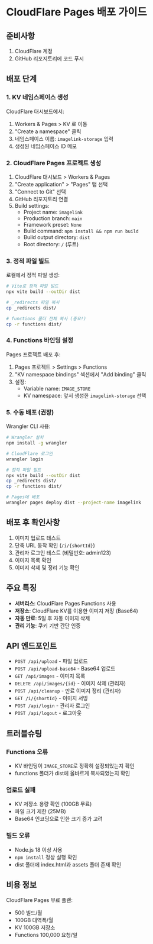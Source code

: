 # CloudFlare Pages 배포 가이드

## 준비사항

1. CloudFlare 계정
2. GitHub 리포지토리에 코드 푸시

## 배포 단계

### 1. KV 네임스페이스 생성

CloudFlare 대시보드에서:
1. Workers & Pages > KV 로 이동
2. "Create a namespace" 클릭
3. 네임스페이스 이름: `imagelink-storage` 입력
4. 생성된 네임스페이스 ID 메모

### 2. CloudFlare Pages 프로젝트 생성

1. CloudFlare 대시보드 > Workers & Pages
2. "Create application" > "Pages" 탭 선택
3. "Connect to Git" 선택
4. GitHub 리포지토리 연결
5. Build settings:
   - Project name: `imagelink`
   - Production branch: `main`
   - Framework preset: `None`
   - Build command: `npm install && npm run build`
   - Build output directory: `dist`
   - Root directory: `/` (루트)

### 3. 정적 파일 빌드

로컬에서 정적 파일 생성:
```bash
# Vite로 정적 파일 빌드
npx vite build --outDir dist

# _redirects 파일 복사
cp _redirects dist/

# functions 폴더 전체 복사 (중요!)
cp -r functions dist/
```

### 4. Functions 바인딩 설정

Pages 프로젝트 배포 후:
1. Pages 프로젝트 > Settings > Functions
2. "KV namespace bindings" 섹션에서 "Add binding" 클릭
3. 설정:
   - Variable name: `IMAGE_STORE`
   - KV namespace: 앞서 생성한 `imagelink-storage` 선택

### 5. 수동 배포 (권장)

Wrangler CLI 사용:
```bash
# Wrangler 설치
npm install -g wrangler

# CloudFlare 로그인
wrangler login

# 정적 파일 빌드
npx vite build --outDir dist
cp _redirects dist/
cp -r functions dist/

# Pages에 배포
wrangler pages deploy dist --project-name imagelink
```

## 배포 후 확인사항

1. 이미지 업로드 테스트
2. 단축 URL 동작 확인 (`/i/{shortId}`)
3. 관리자 로그인 테스트 (비밀번호: admin123)
4. 이미지 목록 확인
5. 이미지 삭제 및 정리 기능 확인

## 주요 특징

- **서버리스**: CloudFlare Pages Functions 사용
- **저장소**: CloudFlare KV를 이용한 이미지 저장 (Base64)
- **자동 만료**: 5일 후 자동 이미지 삭제
- **관리 기능**: 쿠키 기반 간단 인증

## API 엔드포인트

- `POST /api/upload` - 파일 업로드
- `POST /api/upload-base64` - Base64 업로드
- `GET /api/images` - 이미지 목록
- `DELETE /api/images/{id}` - 이미지 삭제 (관리자)
- `POST /api/cleanup` - 만료 이미지 정리 (관리자)
- `GET /i/{shortId}` - 이미지 서빙
- `POST /api/login` - 관리자 로그인
- `POST /api/logout` - 로그아웃

## 트러블슈팅

### Functions 오류
- KV 바인딩이 `IMAGE_STORE`로 정확히 설정되었는지 확인
- functions 폴더가 dist에 올바르게 복사되었는지 확인

### 업로드 실패
- KV 저장소 용량 확인 (100GB 무료)
- 파일 크기 제한 (25MB)
- Base64 인코딩으로 인한 크기 증가 고려

### 빌드 오류
- Node.js 18 이상 사용
- `npm install` 정상 실행 확인
- dist 폴더에 index.html과 assets 폴더 존재 확인

## 비용 정보

CloudFlare Pages 무료 플랜:
- 500 빌드/월
- 100GB 대역폭/월
- KV 100GB 저장소
- Functions 100,000 요청/일